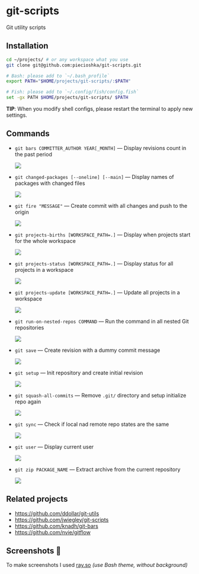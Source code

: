 # git-scripts

Git utility scripts

## Installation

```bash
cd ~/projects/ # or any workspace what you use
git clone git@github.com:piecioshka/git-scripts.git

# Bash: please add to `~/.bash_profile`
export PATH="$HOME/projects/git-scripts/:$PATH"

# Fish: please add to `~/.config/fish/config.fish`
set -gx PATH $HOME/projects/git-scripts/ $PATH
```

**TIP**: When you modify shell configs, please restart the terminal to apply new settings.

## Commands

* `git bars COMMITTER_AUTHOR YEAR[_MONTH]` — Display revisions count in the past period

  ![](demos/git-bars.example.png)

* `git changed-packages [--oneline] [--main]` — Display names of packages with changed files

  ![](demos/git-changed-packages.example.png)

* `git fire "MESSAGE"` — Create commit with all changes and push to the origin

  ![](demos/git-fire.example.png)

* `git projects-births [WORKSPACE_PATH=.]` — Display when projects start for the whole workspace

  ![](demos/git-projects-births.example.png)

* `git projects-status [WORKSPACE_PATH=.]` — Display status for all projects in a workspace

  ![](demos/git-projects-status.example.png)

* `git projects-update [WORKSPACE_PATH=.]` — Update all projects in a workspace

  ![](demos/git-projects-update.example.png)

* `git run-on-nested-repos COMMAND` — Run the command in all nested Git repositories

  ![](demos/git-run-on-nested-repos.example.png)

* `git save` — Create revision with a dummy commit message

  ![](demos/git-save.example.png)

* `git setup` — Init repository and create initial revision

  ![](demos/git-setup.example.png)

* `git squash-all-commits` — Remove `.git/` directory and setup initialize repo again

  ![](demos/git-squash-all-commits.example.png)

* `git sync` — Check if local nad remote repo states are the same

  ![](demos/git-sync.example.png)

* `git user` — Display current user

  ![](demos/git-user.example.png)

* `git zip PACKAGE_NAME` — Extract archive from the current repository

  ![](demos/git-zip.example.png)

## Related projects

* https://github.com/ddollar/git-utils
* https://github.com/jwiegley/git-scripts
* https://github.com/knadh/git-bars
* https://github.com/nvie/gitflow

## Screenshots 📸

To make screenshots I used [ray.so](https://ray.so/) _(use Bash theme, without background)_
